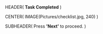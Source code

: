 HEADER( __Task Completed__ )

CENTER( IMAGE(Pictures/checklist.jpg, 240) )
 
SUBHEADER( Press __'Next'__ to proceed. )
